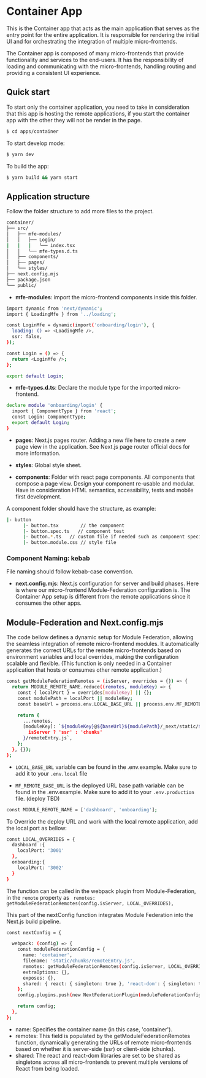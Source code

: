 # Container App 

This is the Container app that acts as the main application that serves as the entry point for the entire application. It is responsible for rendering the initial UI and for orchestrating the integration of multiple micro-frontends.

The Container app is composed of many micro-frontends that provide functionality and services to the end-users. It has the responsibility of loading and communicating with the micro-frontends, handling routing and providing a consistent UI experience.


## Quick start

To start only the container application, you need to take in consideration that this app is hosting the remote applications, if you start the container app with the other they will not be render in the page.

```bash
$ cd apps/container
```

To start develop mode: 

```bash
$ yarn dev
```

To build the app: 

```bash
$ yarn build && yarn start
```


## Application structure

Follow the folder structure to add more files to the project.

```bash
container/
├── src/
│   ├── mfe-modules/
│   │   ├── Login/
|   |   |   └── index.tsx
│   │   └── mfe-types.d.ts
│   ├── components/
│   ├── pages/
│   └── styles/
├── next.config.mjs
├── package.json
└── public/
```

- **mfe-modules**: import the micro-frontend components inside this folder.

```bash
import dynamic from 'next/dynamic';
import { LoadingMfe } from '../loading';

const LoginMfe = dynamic(import('onboarding/login'), {
  loading: () => <LoadingMfe />,
  ssr: false,
});

const Login = () => {
  return <LoginMfe />;
};

export default Login;
```

- **mfe-types.d.ts**: Declare the module type for the imported micro-frontend.

```bash
declare module 'onboarding/login' {
  import { ComponentType } from 'react';
  const Login: ComponentType;
  export default Login;
}
```

- **pages**: Next.js pages router. Adding a new file here to create a new page view in the application.
See Next.js page router official docs for more information.

- **styles**: Global style sheet.

- **components**: Folder with react page components. All components that compose a page view. Design your component re-usable and modular. Have in consideration HTML semantics, accessibility, tests and mobile first development. 

A component folder should have the structure, as example:

```bash
|- button  
      |- button.tsx        // the component
      |- button.spec.ts   // component test
      |- button.*.ts   // custom file if needed such as component specific helpers or constants
      |- button.module.css // style file
```


### Component Naming: kebab

File naming should follow kebab-case convention.


- **next.config.mjs**: Next.js configuration for server and build phases.
Here is where our micro-frontend Module-Federation configuration is. 
The Container App setup is different from the remote applications since it consumes the other apps. 


## Module-Federation and Next.config.mjs

The code bellow defines a dynamic setup for Module Federation, allowing the seamless integration of remote micro-frontend modules. It automatically generates the correct URLs for the remote micro-frontends based on environment variables and local overrides, making the configuration scalable and flexible. (This function is only needed in a Container application that hosts or consumes other remote application.) 


```bash
const getModuleFederationRemotes = (isServer, overrides = {}) => {
  return MODULE_REMOTE_NAME.reduce((remotes, moduleKey) => {
    const { localPort } = overrides[moduleKey] || {};
    const modulePath = localPort || moduleKey;
    const baseUrl = process.env.LOCAL_BASE_URL || process.env.MF_REMOTE_BASE_URL; // Deployed URL

    return {
      ...remotes,
      [moduleKey]: `${moduleKey}@${baseUrl}${modulePath}/_next/static/${
        isServer ? 'ssr' : 'chunks'
      }/remoteEntry.js`,
    };
  }, {});
};

```
 - `LOCAL_BASE_URL` variable can be found in the .env.example. Make sure to add it to your `.env.local` file

 - `MF_REMOTE_BASE_URL` is the deployed URL base path variable can be found in the .env.example. Make sure to add it to your `.env.production` file. (deploy TBD)



```bash
const MODULE_REMOTE_NAME = ['dashboard', 'onboarding'];
```

To Override the deploy URL and work with the local remote application, add the local port as bellow:

```bash
const LOCAL_OVERRIDES = {
  dashboard :{
    localPort: '3001'
  },
  onboarding:{
    localPort: '3002'
  }
}
```

The function can be called in the webpack plugin from Module-Federation, in the `remote` property as ` remotes: getModuleFederationRemotes(config.isServer, LOCAL_OVERRIDES),`

This part of the nextConfig function integrates Module Federation into the Next.js build pipeline.

```bash
const nextConfig = {

  webpack: (config) => {
    const moduleFederationConfig = {
      name: 'container',
      filename: 'static/chunks/remoteEntry.js',
      remotes: getModuleFederationRemotes(config.isServer, LOCAL_OVERRIDES),
      extraOptions: {},
      exposes: {},
      shared: { react: { singleton: true }, 'react-dom': { singleton: true } },
    };
    config.plugins.push(new NextFederationPlugin(moduleFederationConfig));

    return config;
  },
};
```

- name: Specifies the container name (in this case, 'container').
- remotes: This field is populated by the getModuleFederationRemotes function, dynamically generating the URLs of remote micro-frontends based on whether it is server-side (ssr) or client-side (chunks).
- shared: The react and react-dom libraries are set to be shared as singletons across all micro-frontends to prevent multiple versions of React from being loaded.




